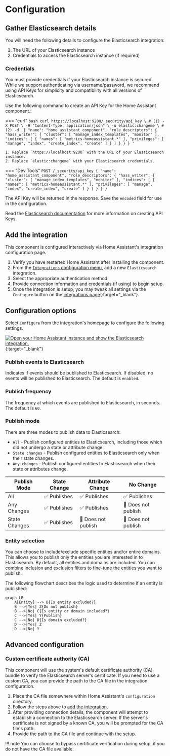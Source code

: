 # Configuration

## Gather Elasticsearch details

You will need the following details to configure the Elasticsearch integration:

1. The URL of your Elasticsearch instance
2. Credentials to access the Elasticsearch instance (if required)

### Credentials

You must provide credentials if your Elasticsearch instance is secured. While we support authenticating via username/password, we recommend using API Keys for simplicity and compatibility with all versions of Elasticsearch.

Use the following command to create an API Key for the Home Assistant component.:

=== "curl"
    ```bash
    curl https://localhost:9200/_security/api_key \ # (1)
      -X POST \
      -H "Content-Type: application/json" \
      -u elastic:changeme \ # (2)
      -d'
      {
        "name": "home_assistant_component",
        "role_descriptors": {
          "hass_writer": {
            "cluster": [
              "manage_index_templates",
              "monitor"
            ],
            "indices": [
              {
                "names": [
                  "metrics-homeassistant.*"
                ],
                "privileges": [
                  "manage",
                  "index",
                  "create_index",
                  "create"
                ]
              }
            ]
          }
        }
      }
    '
    ```

    1. Replace `https://localhost:9200` with the URL of your Elasticsearch instance.
    2. Replace `elastic:changeme` with your Elasticsearch credentials.

=== "Dev Tools"
    ```
    POST /_security/api_key
    {
      "name": "home_assistant_component",
      "role_descriptors": {
        "hass_writer": {
          "cluster": [
            "manage_index_templates",
            "monitor"
          ],
          "indices": [
            {
              "names": [
                "metrics-homeassistant.*"
              ],
              "privileges": [
                "manage",
                "index",
                "create_index",
                "create"
              ]
            }
          ]
        }
      }
    }
    ```

The API Key will be returned in the response. Save the `encoded` field for use in the configuration.

Read the [Elasticsearch documentation](https://www.elastic.co/guide/en/elasticsearch/reference/current/security-api-create-api-key.html) for more information on creating API Keys.

## Add the integration

This component is configured interactively via Home Assistant's integration configuration page.

1. Verify you have restarted Home Assistant after installing the component.
2. From the [`Integrations` configuration menu](https://my.home-assistant.io/redirect/integrations/), add a new `Elasticsearch` integration.
3. Select the appropriate authentication method
4. Provide connection information and credentials (if using) to begin setup.
5. Once the integration is setup, you may tweak all settings via the `Configure` button on the [integrations page](https://my.home-assistant.io/redirect/integration/?domain=elasticsearch){:target="_blank"}.

## Configuration options

Select `Configure` from the integration's homepage to configure the following settings.

[![Open your Home Assistant instance and show the Elasticsearch integration.](https://my.home-assistant.io/badges/integration.svg)](https://my.home-assistant.io/redirect/integration/?domain=elasticsearch){:target="_blank"}

### Publish events to Elasticsearch
Indicates if events should be published to Elasticsearch. If disabled, no events will be published to Elasticsearch. The default is `enabled`.

### Publish frequency
The frequency at which events are published to Elasticsearch, in seconds. The default is `60`.

### Publish mode
There are three modes to publish data to Elasticsearch:

- `All` - Publish configured entities to Elasticsearch, including those which did not undergo a state or attribute change.
- `State changes` - Publish configured entities to Elasticsearch only when their state changes.
- `Any changes` - Publish configured entities to Elasticsearch when their state or attributes change.

| Publish Mode | State Change | Attribute Change | No Change |
| ---- | ---- | ---- | ---- |
| All | ✅  Publishes | ✅ Publishes | ✅ Publishes |
| Any Changes | ✅  Publishes | ✅  Publishes | 🚫 Does not publish |
| State Changes | ✅  Publishes | 🚫 Does not publish | 🚫 Does not publish |

### Entity selection
You can choose to include/exclude specific entities and/or entire domains. This allows you to publish only the entities you are interested in to Elasticsearch.
By default, all entities and domains are included.
You can combine inclusion and exclusion filters to fine-tune the entities you want to publish.

The following flowchart describes the logic used to determine if an entity is published:

```mermaid
graph LR
    A[Entity] --> B{Is entity excluded?}
    B -->|Yes| Z{Do not publish}
    B -->|No| C{Is entity or domain included?}
    C -->|Yes| Y{Publish}
    C -->|No| D{Is domain excluded?}
    D -->|Yes| Z
    D -->|No| Y
```

## Advanced configuration

### Custom certificate authority (CA)

This component will use the system's default certificate authority (CA) bundle to verify the Elasticsearch server's certificate. If you need to use a custom CA, you can provide the path to the CA file in the integration configuration.

1. Place the CA file somewhere within Home Assistant's `configuration` directory.
2. Follow the steps above to [add the integration](#add-the-integration).
3. After providing connection details, the component will attempt to establish a connection to the Elasticsearch server. If the server's certificate is not signed by a known CA, you will be prompted for the CA file's path.
4. Provide the path to the CA file and continue with the setup.

!!! note
    You can choose to bypass certificate verification during setup, if you do not have the CA file available.